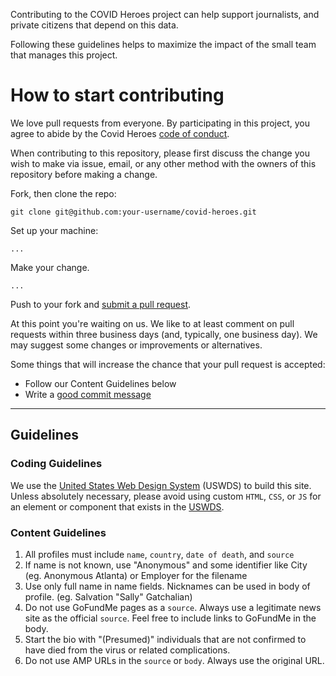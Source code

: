 Contributing to the COVID Heroes project can help support journalists, and private citizens that depend on this data.

Following these guidelines helps to maximize the impact of the small team that manages this project.

# How to start contributing

We love pull requests from everyone. By participating in this project, you agree to abide by the Covid Heroes [code of conduct]().

When contributing to this repository, please first discuss the change you wish to make via issue, email, or any other method with the owners of this repository before making a change.

Fork, then clone the repo:
```
git clone git@github.com:your-username/covid-heroes.git
```
Set up your machine:
```
...
```
Make your change.
```
...
```
Push to your fork and [submit a pull request]().

At this point you're waiting on us. We like to at least comment on pull requests within three business days (and, typically, one business day). We may suggest some changes or improvements or alternatives.

Some things that will increase the chance that your pull request is accepted:
- Follow our Content Guidelines below
- Write a [good commit message](http://tbaggery.com/2008/04/19/a-note-about-git-commit-messages.html)

---

## Guidelines

### Coding Guidelines

We use the [United States Web Design System](https://designsystem.digital.gov) (USWDS) to build this site. Unless absolutely necessary, please avoid using custom `HTML`, `CSS`, or `JS` for an element or component that exists in the [USWDS](https://github.com/uswds/uswds).


### Content Guidelines

1. All profiles must include `name`, `country`, `date of death`, and `source`
1. If name is not known, use "Anonymous" and some identifier like City (eg. Anonymous Atlanta) or Employer for the filename
1. Use only full name in name fields. Nicknames can be used in body of profile. (eg. Salvation "Sally" Gatchalian)
1. Do not use GoFundMe pages as a `source`. Always use a legitimate news site as the official `source`. Feel free to include links to GoFundMe in the body.
1. Start the bio with "(Presumed)" individuals that are not confirmed to have died from the virus or related complications.
1. Do not use AMP URLs in the `source` or `body`. Always use the original URL.